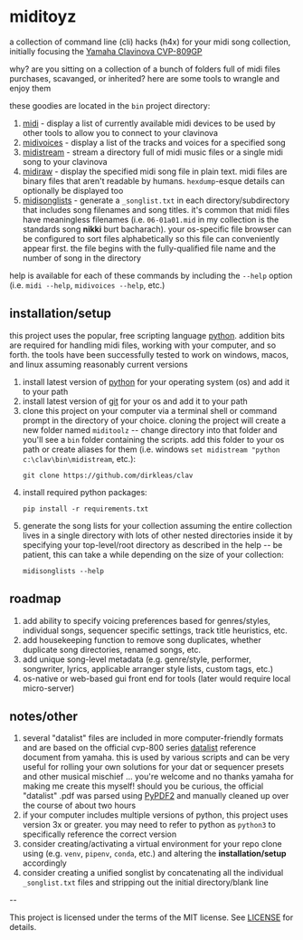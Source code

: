 # miditoyz

a collection of command line (cli) hacks (h4x) for your midi song collection, initially focusing the [Yamaha Clavinova CVP-809GP](https://usa.yamaha.com/products/musical_instruments/pianos/clavinova/cvp-809gp/index.html)

why? are you sitting on a collection of a bunch of folders full of midi files purchases, scavanged, or inherited? here are some tools to wrangle and enjoy them

these goodies are located in the `bin` project directory:

1. [midi](bin/midi) - display a list of currently available midi devices to be used by other tools to allow you to connect to your clavinova
1. [midivoices]() - display a list of the tracks and voices for a specified song
1. [midistream](bin/midistream) - stream a directory full of midi music files or a single midi song to your clavinova
1. [midiraw](bin/midiraw) - display the specified midi song file in plain text. midi files are binary files that aren't readable by humans. `hexdump`-esque details can optionally be displayed too
1. [midisonglists](midisonglists) - generate a `_songlist.txt` in each directory/subdirectory that includes song filenames and song titles. it's common that midi files have meaningless filenames (i.e. `06-01a01.mid` in my collection is the standards song **nikki** burt bacharach). your os-specific file browser can be configured to sort files alphabetically so this file can conveniently appear first. the file begins with the fully-qualified file name and the number of song in the directory

help is available for each of these commands by including the `--help` option (i.e. `midi --help`, `midivoices --help`, etc.)

## installation/setup

this project uses the popular, free scripting language [python](https://www.python.org). addition bits are required for handling midi files, working with your computer, and so forth. the tools have been successfully tested to work on windows, macos, and linux assuming reasonably current versions

1. install latest version of [python](https://www.python.org/downloads/) for your operating system (os) and add it to your path
1. install latest version of [git](https://git-scm.com) for your os and add it to your path
1. clone this project on your computer via a terminal shell or command prompt in the directory of your choice. cloning the project will create a new folder named `miditoolz` -- change directory into that folder and you'll see a `bin` folder containing the scripts. add this folder to your os path or create aliases for them (i.e. windows `set midistream "python c:\clav\bin\midistream`, etc.):
    ```
    git clone https://github.com/dirkleas/clav
    ```
1. install required python packages:
    ```
    pip install -r requirements.txt
    ```
1. generate the song lists for your collection assuming the entire collection lives in a single directory with lots of other nested directories inside it by specifying your top-level/root directory as described in the help -- be patient, this can take a while depending on the size of your collection:
    ```
    midisonglists --help
    ```

## roadmap

1. add ability to specify voicing preferences based for genres/styles, individual songs, sequencer specific settings, track title heuristics, etc.
1. add housekeeping function to remove song duplicates, whether duplicate song directories, renamed songs, etc.
1. add unique song-level metadata (e.g. genre/style, performer, songwriter, lyrics, applicable arranger style lists, custom tags, etc.)
1. os-native or web-based gui front end for tools (later would require local micro-server)

## notes/other
1. several "datalist" files are included in more computer-friendly formats and are based on the official cvp-800 series [datalist](https://usa.yamaha.com/files/download/other_assets/7/1264707/cvp809_en_dl_c0.pdf) reference document from yamaha. this is used by various scripts and can be very useful for rolling your own solutions for your dat or sequencer presets and other musical mischief ... you're welcome and no thanks yamaha for making me create this myself! should you be curious, the official "datalist" .pdf was parsed using [PyPDF2](https://pypdf2.readthedocs.io/en/3.0.0/) and manually cleaned up over the course of about two hours
1. if your computer includes multiple versions of python, this project uses version 3x or greater. you may need to refer to python as `python3` to specifically reference the correct version
1. consider creating/activating a virtual environment for your repo clone using (e.g. `venv`, `pipenv`, `conda`, etc.) and altering the **installation/setup** accordingly
1. consider creating a unified songlist by concatenating all the individual `_songlist.txt` files and stripping out the initial directory/blank line

--

This project is licensed under the terms of the MIT license. See [LICENSE](LICENSE) for details.
